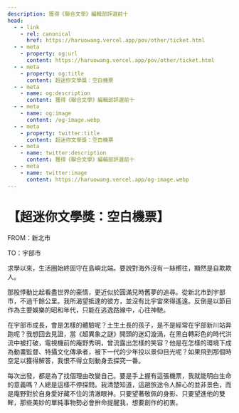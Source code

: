 ```yaml
---
description: 獲得《聯合文學》編輯部評選前十
head:
  - - link
    - rel: canonical
      href: https://haruowang.vercel.app/pov/other/ticket.html
  - - meta
    - property: og:url
      content: https://haruowang.vercel.app/pov/other/ticket.html
  - - meta
    - property: og:title
      content: 超迷你文學獎：空白機票
  - - meta
    - name: og:description
      content: 獲得《聯合文學》編輯部評選前十
  - - meta
    - name: og:image
      content: /og-image.webp
  - - meta
    - property: twitter:title
      content: 超迷你文學獎：空白機票
  - - meta
    - name: twitter:description
      content: 獲得《聯合文學》編輯部評選前十
  - - meta
    - name: twitter:image
      content: https://haruowang.vercel.app/og-image.webp
---
```


# 【超迷你文學獎：空白機票】

<p><Badge type="info" text="🌳 Evergreen" /></P>

FROM：新北市 

TO：宇部市

求學以來，生活圈始終固守在島嶼北端。要說對海外沒有一絲嚮往，顯然是自欺欺人。

那股悸動比起看盡世界的豪情，更近似於圓滿兒時舊夢的追尋。從新北市到宇部市，不過千餘公里。我所渴望抵達的彼方，並沒有比宇宙來得遙遠。反倒是以節目作為主要娛樂的昭和年代，只能在逃逸路線中，心往神馳。

在宇部市成長，會是怎樣的體驗呢？土生土長的孩子，是不是經常在宇部新川站奔跑呢？我想回去見證，當《超異象之謎》開頭的迷幻漩渦，在黑白轉彩色的時代洪流中被打破，電視機前的庵野秀明，曾流露出怎樣的笑容？他是在怎樣的環境下成為動畫監督、特攝文化傳承者，被下一代的少年投以景仰目光呢？如果飛到那個時空足以獲得解答，我恨不得立刻動身去探究一番。

每次出發，都是為了找個理由改變自己。要是手上握有這張機票，我就能明白生命的意義嗎？人總是這樣不停探問。我清楚知道，這趟旅途令人醉心的並非景色，而是庵野對於自身愛好藏不住的清澈眼神。只要望著敬佩的身影、只要望進他的雙眸，那些美妙的單純事物勢必會拚命提醒我，想要創作的初衷。